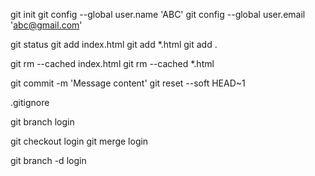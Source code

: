 git init
git config --global user.name 'ABC'
git config --global user.email 'abc@gmail.com'

git status
git add index.html
git add *.html
git add .

git rm --cached index.html
git rm --cached *.html

git commit -m 'Message content'
git reset --soft HEAD~1

.gitignore

git branch login

git checkout login
git merge login

git branch -d login
